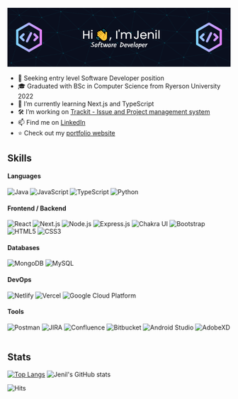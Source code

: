 [![Jenil's GitHub Banner](./assets/github-banner.png)](https://github.com/Jenil-Vekaria)

- 👀 Seeking entry level Software Developer position
- 🎓 Graduated with BSc in Computer Science from Ryerson University 2022
- 🌱 I’m currently learning Next.js and TypeScript
- 🛠  I’m working on  [Trackit - Issue and Project management system](https://github.com/Jenil-Vekaria/Trackit)
- 📫 Find me on [LinkedIn](https://www.linkedin.com/in/jenilvekaria/)
- ⭐ Check out my [portfolio website](https://jenil-vekaria.netlify.app/) 

## Skills

#### Languages
<div>
    <img alt="Java" src="https://img.shields.io/badge/java-%23ED8B00.svg?&style=for-the-badge&logo=java&logoColor=white"/> 
    <img alt="JavaScript" src="https://img.shields.io/badge/JavaScript-F7DF1E?logo=javascript&logoColor=000&style=for-the-badge"/>
    <img alt="TypeScript" src="https://img.shields.io/badge/TypeScript-3178C6?logo=typescript&logoColor=fff&style=for-the-badge" height="25"/>
    <img alt="Python" src="https://img.shields.io/badge/python%20-%2314354C.svg?&style=for-the-badge&logo=python&logoColor=white"/>
</div>
 
 #### Frontend / Backend
 
<div>
  <img alt="React" src="https://img.shields.io/badge/react%20-%2320232a.svg?&style=for-the-badge&logo=react&logoColor=%2361DAFB" height="25"/>
  <img alt="Next.js" src="https://img.shields.io/badge/Next.js-000?logo=nextdotjs&logoColor=fff&style=for-the-badge" height="25"/>
  <img alt="Node.js" src="https://img.shields.io/badge/Node.js-393?logo=nodedotjs&logoColor=fff&style=for-the-badge" height="25">
  <img alt="Express.js" src="https://img.shields.io/badge/Express-000?logo=express&logoColor=fff&style=for-the-badge" height="25">
  <img alt="Chakra UI" src="https://img.shields.io/badge/Chakra%20UI-319795?logo=chakraui&logoColor=fff&style=for-the-badge" height="25">
  <img alt="Bootstrap"  src="https://img.shields.io/badge/Bootstrap-7952B3?logo=bootstrap&logoColor=fff&style=for-the-badge" height="25">
  <img alt="HTML5" src="https://img.shields.io/badge/HTML5-E34F26?logo=html5&logoColor=fff&style=for-the-badge" height="25">
  <img alt="CSS3" src="https://img.shields.io/badge/CSS3-1572B6?logo=css3&logoColor=fff&style=for-the-badge" height="25">
</div>

#### Databases
<div>
  <img alt="MongoDB" src="https://img.shields.io/badge/MongoDB-47A248?logo=mongodb&logoColor=fff&style=for-the-badge" height="25">
  <img alt="MySQL" src="https://img.shields.io/badge/MySQL-4479A1?logo=mysql&logoColor=fff&style=for-the-badge" height="25">
</div>

#### DevOps
<div>
  <img alt="Netlify" src="https://img.shields.io/badge/Netlify-00C7B7?logo=netlify&logoColor=fff&style=for-the-badge" height="25">
  <img alt="Vercel" src="https://img.shields.io/badge/Vercel-000?logo=vercel&logoColor=fff&style=for-the-badge" height="25">
  <img alt="Google Cloud Platform" src="https://img.shields.io/badge/Google%20Cloud-4285F4?logo=googlecloud&logoColor=fff&style=for-the-badge" height="25">
</div>
 
#### Tools
<div>
  <img alt="Postman" src="https://img.shields.io/badge/Postman-FF6C37?logo=postman&logoColor=fff&style=for-the-badge" height="25">
  <img alt="JIRA" src="https://img.shields.io/badge/Jira-0052CC?logo=jira&logoColor=fff&style=for-the-badge" height="25">
  <img alt="Confluence" src="https://img.shields.io/badge/Confluence-172B4D?logo=confluence&logoColor=fff&style=for-the-badge" height="25">
  <img alt="Bitbucket" src="https://img.shields.io/badge/Bitbucket-0052CC?logo=bitbucket&logoColor=fff&style=for-the-badge" height="25">
  <img alt="Android Studio" src="https://img.shields.io/badge/Android%20Studio-3DDC84?logo=androidstudio&logoColor=fff&style=for-the-badge" height="25">
  <img alt="AdobeXD" src="https://img.shields.io/badge/Adobe%20XD-FF61F6?logo=adobexd&logoColor=fff&style=for-the-badge" height="25">
  <img alt="" src="" height="25">
</div>

## Stats
[![Top Langs](https://github-readme-stats.vercel.app/api/top-langs/?username=Jenil-Vekaria&langs_count=4&hide=jupyter%20notebook&theme=radical)](https://github.com/Jenil-Vekaria/github-readme-stats)
![Jenil's GitHub stats](https://github-readme-stats.vercel.app/api?username=Jenil-Vekaria&show_icons=true&theme=radical)

![Hits](https://hits.sh/github.com/jenil-vekaria.svg?style=for-the-badge&label=Profile%20Views&color=e05d44)
